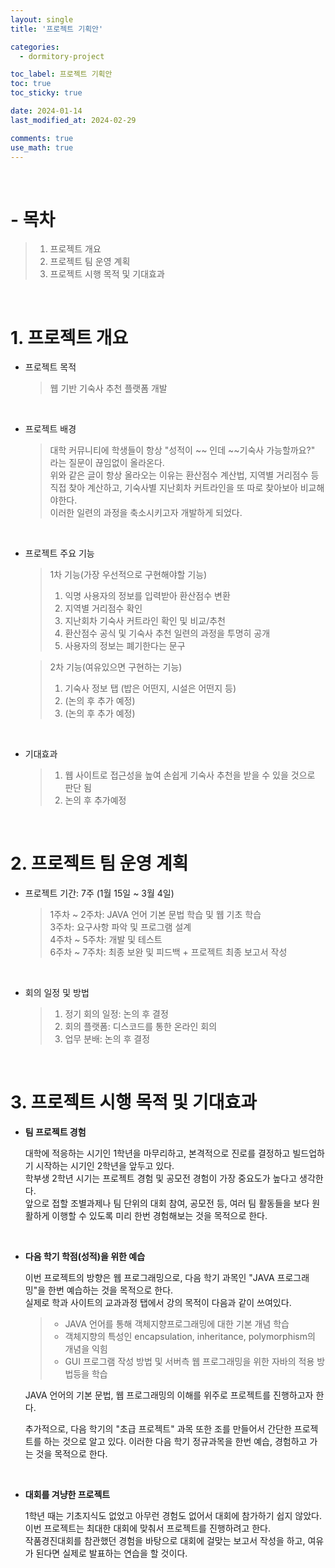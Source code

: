 ```yaml
---
layout: single
title: '프로젝트 기획안'

categories:
  - dormitory-project

toc_label: 프로젝트 기획안
toc: true
toc_sticky: true

date: 2024-01-14
last_modified_at: 2024-02-29 

comments: true
use_math: true
---
```


<br>

# - 목차
> 1. 프로젝트 개요 
> 2. 프로젝트 팀 운영 계획
> 3. 프로젝트 시행 목적 및 기대효과

<br>

# 1. 프로젝트 개요

- 프로젝트 목적 
  >웹 기반 기숙사 추천 플랫폼 개발

<br>

- 프로젝트 배경   
  >대학 커뮤니티에 학생들이 항상 "성적이 ~~ 인데 ~~기숙사 가능할까요?" 라는 질문이 끊임없이 올라온다.  
  위와 같은 글이 항상 올라오는 이유는 환산점수 계산법, 지역별 거리점수 등 직접 찾아 계산하고, 기숙사별 지난회차 커트라인을 또 따로 찾아보아 비교해야한다.  
  이러한 일련의 과정을 축소시키고자 개발하게 되었다.  

<br>

- 프로젝트 주요 기능  
  > 1차 기능(가장 우선적으로 구현해야할 기능)
  > 1. 익명 사용자의 정보를 입력받아 환산점수 변환
  > 2. 지역별 거리점수 확인 
  > 3. 지난회차 기숙사 커트라인 확인 및 비교/추천
  > 4. 환산점수 공식 및 기숙사 추천 일련의 과정을 투명히 공개
  > 5. 사용자의 정보는 폐기한다는 문구

  > 2차 기능(여유있으면 구현하는 기능)  
  > 1. 기숙사 정보 탭 (밥은 어떤지, 시설은 어떤지 등)
  > 2. (논의 후 추가 예정)
  > 3. (논의 후 추가 예정)

<br>

- 기대효과
  > 1. 웹 사이트로 접근성을 높여 손쉽게 기숙사 추천을 받을 수 있을 것으로 판단 됨  
  > 2. 논의 후 추가예정

<br>

# 2. 프로젝트 팀 운영 계획

- 프로젝트 기간: 7주 (1월 15일 ~ 3월 4일)
  > 1주차 ~ 2주차: JAVA 언어 기본 문법 학습 및 웹 기초 학습  
  > 3주차: 요구사항 파악 및 프로그램 설계   
  > 4주차 ~ 5주차: 개발 및 테스트  
  > 6주차 ~ 7주차: 최종 보완 및 피드백 + 프로젝트 최종 보고서 작성   

<br>

- 회의 일정 및 방법
  > 1. 정기 회의 일정: 논의 후 결정  
  > 2. 회의 플랫폼: 디스코드를 통한 온라인 회의
  > 3. 업무 분배: 논의 후 결정

<br>

# 3. 프로젝트 시행 목적 및 기대효과

- **팀 프로젝트 경험**  

  대학에 적응하는 시기인 1학년을 마무리하고, 본격적으로 진로를 결정하고 빌드업하기 시작하는 시기인 2학년을 앞두고 있다.  
  학부생 2학년 시기는 프로젝트 경험 및 공모전 경험이 가장 중요도가 높다고 생각한다.   
  앞으로 접할 조별과제나 팀 단위의 대회 참여, 공모전 등, 여러 팀 활동들을 보다 원활하게 이행할 수 있도록 미리 한번 경험해보는 것을 목적으로 한다.

<br>

- **다음 학기 학점(성적)을 위한 예습**  

  이번 프로젝트의 방향은 웹 프로그래밍으로, 다음 학기 과목인 "JAVA 프로그래밍"을 한번 예습하는 것을 목적으로 한다.  
  실제로 학과 사이트의 교과과정 탭에서 강의 목적이 다음과 같이 쓰여있다. 

  > - JAVA 언어를 통해 객체지향프로그래밍에 대한 기본 개념 학습
  > - 객체지향의 특성인 encapsulation, inheritance, polymorphism의 개념을 익힘
  > - GUI 프로그램 작성 방법 및 서버측 웹 프로그래밍을 위한 자바의 적용 방법등을 학습  

  JAVA 언어의 기본 문법, 웹 프로그래밍의 이해를 위주로 프로젝트를 진행하고자 한다.  

  추가적으로, 다음 학기의 "초급 프로젝트" 과목 또한 조를 만들어서 간단한 프로젝트를 하는 것으로 알고 있다. 이러한 다음 학기 정규과목을 한번 예습, 경험하고 가는 것을 목적으로 한다.

<br>

- **대회를 겨냥한 프로젝트** 
  
  1학년 때는 기초지식도 없었고 아무런 경험도 없어서 대회에 참가하기 쉽지 않았다.  
  이번 프로젝트는 최대한 대회에 맞춰서 프로젝트를 진행하려고 한다.  
  작품경진대회를 참관했던 경험을 바탕으로 대회에 걸맞는 보고서 작성을 하고, 여유가 된다면 실제로 발표하는 연습을 할 것이다.  
  


  


